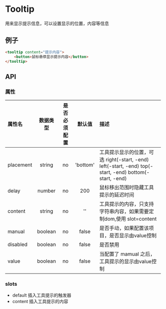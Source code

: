 # Tooltip

用来显示提示信息，可以设置显示的位置，内容等信息

## 例子

```html
<tooltip content="提示内容">
    <button>鼠标悬停显示提示内容</button>
</tooltip>
```

## API

### 属性

| 属性名    | 数据类型 | 是否必须配置 |  默认值  | 描述                                                                                                   |
|:----------|:--------:|:------------:|:--------:|:-------------------------------------------------------------------------------------------------------|
| placement |  string  |      no      | 'bottom' | 工具提示显示的位置，可选 right(-start, -end) left(-start, -end) top(-start, -end) bottom(-start, -end) |
| delay     |  number  |      no      |   200    | 鼠标移出范围时隐藏工具提示的延迟时间                                                                   |
| content   |  string  |      no      |    ''    | 工具提示的内容，只支持字符串内容，如果需要定制dom,使用 slot=content                                    |
| manual    | boolean  |      no      |  false   | 是否手动，如果配置该项目，是否显示由value控制                                                          |
| disabled  | boolean  |      no      |  false   | 是否禁用                                                                                               |
| value     | boolean  |      no      |  false   | 当配置了 mamual 之后， 工具提示的显示由value控制                                                       |

### slots

* default 插入工具提示的触发器
* content 插入工具提示的内容
